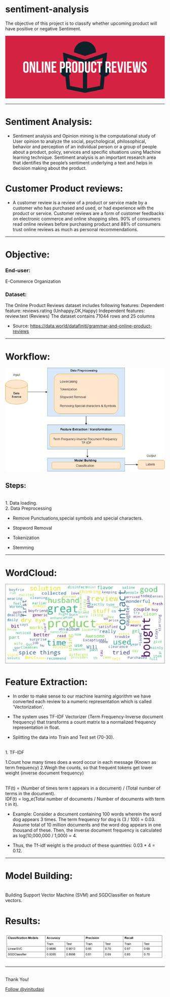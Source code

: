 # sentiment-analysis
The objective of this project is to classify whether upcoming product will have positive or negative Sentiment.   


![alt text](https://github.com/vinitudasi/sentiment-analysis/blob/master/s1.png
 "Correlation between features")

***

# Sentiment Analysis:

* Sentiment analysis and Opinion mining is the computational study of User opinion to analyze the social, psychological, philosophical, behavior and perception of an individual person or a group of people about a product, policy, services and specific situations using Machine learning technique. Sentiment analysis is an important research area that identifies the people’s sentiment underlying a text and helps in decision making about the product.

# Customer Product reviews:

* A customer review is a review of a product or service made by a customer who has purchased and used, or had experience with the product or service. Customer reviews are a form of customer feedbacks on electronic commerce and online shopping sites. 
90% of consumers read online reviews before purchasing product and 88% of consumers trust online reviews as much as personal recommendations.

****

# Objective:

<h3>End-user:</h3> E-Commerce Organization
<h3> Dataset:</h3> 
The Online Product Reviews dataset includes following features:
Dependent feature: reviews.rating (Unhappy,OK,Happy)
Independent features: review.text (Reviews)
The dataset contains 71044 rows and 25 columns

* Source: https://data.world/datafiniti/grammar-and-online-product-reviews

***

# Workflow:

![alt text](https://github.com/vinitudasi/sentiment-analysis/blob/master/s2.png
 "Correlation between features")

<h2> Steps: </h2>
<br>1. Data loading.
<br>2. Data Preprocessing

* Remove Punctuations,special symbols and special characters.

* Stopword Removal

* Tokenization

* Stemming

***

# WordCloud:

![alt text](https://github.com/vinitudasi/sentiment-analysis/blob/master/s4.png
 "Correlation between features")

# Feature Extraction:

* In order to make sense to our machine learning algorithm we have converted each review to a numeric representation which is called 'Vectorization'.

* The system uses TF-IDF Vectorizer (Term Frequency-Inverse document frequency) that transforms a count matrix to a normalized frequency representation in float.

* Splitting the data into Train and Test set (70-30).


<br> 1. TF-IDF

1.Count how many times does a word occur in each message (Known as term frequency)
2.Weigh the counts, so that frequent tokens get lower weight (inverse document frequency)

<br>TF(t) = (Number of times term t appears in a document) / (Total number of terms in the document).
<br>IDF(t) = log_e(Total number of documents / Number of documents with term t in it).

* Example: Consider a document containing 100 words wherein the word dog appears 3 times. The term frequency for dog is (3 / 100) = 0.03. Assume total of 10 million documents and the word dog appears in one thousand of these. Then, the inverse document frequency is calculated as log(10,000,000 / 1,000) = 4. 

* Thus, the Tf-idf weight is the product of these quantities: 0.03 * 4 = 0.12.

***

# Model Building:
<br> Building Support Vector Machine (SVM) and SGDClassifier on feature vectors.

# Results:
![alt text](https://github.com/vinitudasi/sentiment-analysis/blob/master/s5.PNG
 "Correlation between features")

***


<br>Thank You!	
<p><!-- Place this tag where you want the button to render. -->
<a class="github-button" href="https://github.com/vinitudasi" aria-label="Follow @vinitudasi on GitHub">Follow @vinitudasi</a>

